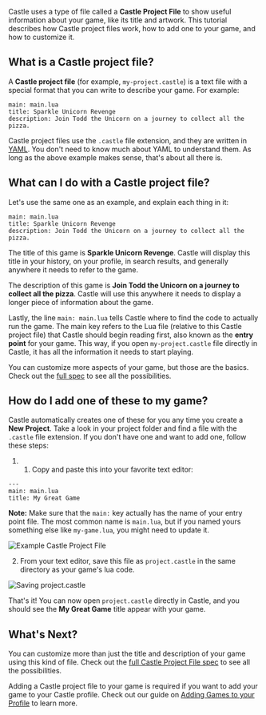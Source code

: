 Castle uses a type of file called a **Castle Project File** to show useful information about your game, like its title and artwork. This tutorial describes how Castle project files work, how to add one to your game, and how to customize it.

## What is a Castle project file?

A **Castle project file** (for example, `my-project.castle`) is a text file with a special format that you can write to describe your game. For example:

```
main: main.lua
title: Sparkle Unicorn Revenge
description: Join Todd the Unicorn on a journey to collect all the pizza.
```

Castle project files use the `.castle` file extension, and they are written in [YAML](https://en.wikipedia.org/wiki/YAML). You don't need to know much about YAML to understand them. As long as the above example makes sense, that's about all there is.

## What can I do with a Castle project file?

Let's use the same one as an example, and explain each thing in it:

```
main: main.lua
title: Sparkle Unicorn Revenge
description: Join Todd the Unicorn on a journey to collect all the pizza.
```

The title of this game is **Sparkle Unicorn Revenge**. Castle will display this title in your history, on your profile, in search results, and generally anywhere it needs to refer to the game.

The description of this game is **Join Todd the Unicorn on a journey to collect all the pizza**. Castle will use this anywhere it needs to display a longer piece of information about the game.

Lastly, the line `main: main.lua` tells Castle where to find the code to actually run the game. The main key refers to the Lua file (relative to this Castle project file) that Castle should begin reading first, also known as the **entry point** for your game. This way, if you open `my-project.castle` file directly in Castle, it has all the information it needs to start playing.

You can customize more aspects of your game, but those are the basics. Check out the [full spec](/documentation/reference/castle-project-file-reference) to see all the possibilities.

## How do I add one of these to my game?

Castle automatically creates one of these for you any time you create a **New Project**. Take a look in your project folder and find a file with the `.castle` file extension. If you don't have one and want to add one, follow these steps:

1. 1. Copy and paste this into your favorite text editor:

```
---
main: main.lua
title: My Great Game
```

**Note:** Make sure that the `main:` key actually has the name of your entry point file. The most common name is `main.lua`, but if you named yours something else like `my-game.lua`, you might need to update it.

![Example Castle Project File](https://user-images.githubusercontent.com/1316332/53039231-93d99f00-3433-11e9-890d-f2fae7bb903c.png)

2. From your text editor, save this file as `project.castle` in the same directory as your game's lua code.

![Saving project.castle](https://user-images.githubusercontent.com/1316332/53039243-99cf8000-3433-11e9-87a7-f8172b0fea3c.png)

That's it! You can now open `project.castle` directly in Castle, and you should see the **My Great Game** title appear with your game.

## What's Next?

You can customize more than just the title and description of your game using this kind of file. Check out the [full Castle Project File spec](/documentation/reference/castle-project-file-reference) to see all the possibilities.

Adding a Castle project file to your game is required if you want to add your game to your Castle profile. Check out our guide on [Adding Games to your Profile](/documentation/tutorials/adding-games-to-your-profile) to learn more.